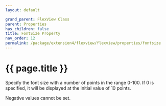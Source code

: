```yaml
---
layout: default

grand_parent: FlexView Class
parent: Properties
has_children: false
title: FontSize Property
nav_order: 12
permalink: /package/extension4/flexview/flexview/properties/fontsize
---
```

# {{ page.title }}<br>
Specify the font size with a number of points in the range 0-100. If 0 is specified, it will be displayed at the initial value of 10 points.

Negative values cannot be set.